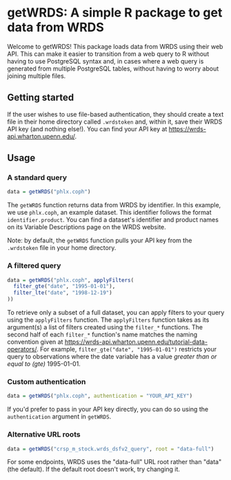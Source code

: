 # getWRDS: A simple R package to get data from WRDS

Welcome to getWRDS! This package loads data from WRDS using their web API. This can make it easier to transition from a web query to R without having to use PostgreSQL syntax and, in cases where a web query is generated from multiple PostgreSQL tables, without having to worry about joining multiple files.

## Getting started

If the user wishes to use file-based authentication, they should create a text file in their home directory called `.wrdstoken` and, within it, save their WRDS API key (and nothing else!). You can find your API key at <https://wrds-api.wharton.upenn.edu/>.

## Usage

### A standard query

``` r
data = getWRDS("phlx.coph")
```

The `getWRDS` function returns data from WRDS by identifier. In this example, we use `phlx.coph`, an example dataset. This identifier follows the format `identifier.product`. You can find a dataset's identifier and product names on its Variable Descriptions page on the WRDS website.

Note: by default, the `getWRDS` function pulls your API key from the `.wrdstoken` file in your home directory.

### A filtered query

``` r
data = getWRDS("phlx.coph", applyFilters(
  filter_gte("date", "1995-01-01"),
  filter_lte("date", "1998-12-19")
))
```

To retrieve only a subset of a full dataset, you can apply filters to your query using the `applyFilters` function. The `applyFilters` function takes as its argument(s) a list of filters created using the `filter_*` functions. The second half of each `filter_*` function's name matches the naming convention given at <https://wrds-api.wharton.upenn.edu/tutorial-data-operators/>. For example, `filter_gte("date", "1995-01-01")` restricts your query to observations where the date variable has a value *greater than or equal to (gte)* 1995-01-01.

### Custom authentication

``` r
data = getWRDS("phlx.coph", authentication = "YOUR_API_KEY")
```

If you'd prefer to pass in your API key directly, you can do so using the `authentication` argument in `getWRDS`.

### Alternative URL roots

``` r
data = getWRDS("crsp_m_stock.wrds_dsfv2_query", root = "data-full")
```

For some endpoints, WRDS uses the "data-full" URL root rather than "data" (the default). If the default root doesn't work, try changing it.
